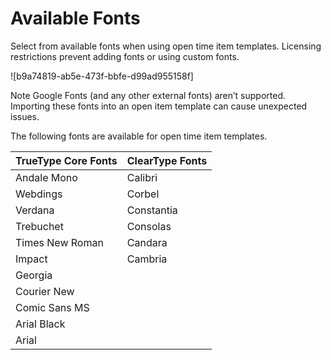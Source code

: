 

# Available Fonts

Select from available fonts when using open time item templates. Licensing
restrictions prevent adding fonts or using custom fonts.

![b9a74819-ab5e-473f-bbfe-d99ad955158f]

Note Google Fonts (and any other external fonts) aren’t supported. Importing
these fonts into an open item template can cause unexpected issues.

The following fonts are available for open time item templates.

TrueType Core Fonts | ClearType Fonts  
---|---  
Andale Mono | Calibri  
Webdings | Corbel  
Verdana | Constantia  
Trebuchet | Consolas  
Times New Roman | Candara  
Impact | Cambria  
Georgia |   
Courier New |   
Comic Sans MS |   
Arial Black |   
Arial | 


